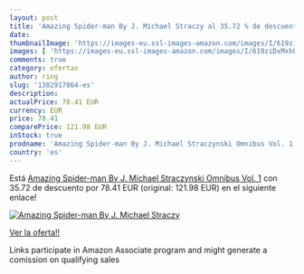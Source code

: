 ```yaml
---
layout: post
title: 'Amazing Spider-man By J. Michael Straczy al 35.72 % de descuento'
date: 
thumbnailImage: 'https://images-eu.ssl-images-amazon.com/images/I/619ziDxMxhL._SL200_.jpg'
images: [ 'https://images-eu.ssl-images-amazon.com/images/I/619ziDxMxhL._SL200_.jpg' ]
comments: true
category: ofertas
author: ring
slug: '1302917064-es'
description:
actualPrice: 78.41 EUR
currency: EUR
price: 78.41
comparePrice: 121.98 EUR
inStock: true
prodname: 'Amazing Spider-man By J. Michael Straczynski Omnibus Vol. 1'
country: 'es'
---
```


Está [Amazing Spider-man By J. Michael Straczynski Omnibus Vol. 1](https://www.amazon.es/dp/1302917064/?tag=tolees-21) con 35.72 de descuento por 78.41 EUR (original: 121.98 EUR) en el siguiente enlace!

[![Amazing Spider-man By J. Michael Straczy](https://images-eu.ssl-images-amazon.com/images/I/619ziDxMxhL._SL200_.jpg)](https://www.amazon.es/dp/1302917064/?tag=tolees-21)

[Ver la oferta!!](https://www.amazon.es/dp/1302917064/?tag=tolees-21)

Links participate in Amazon Associate program and might generate a comission on qualifying sales


